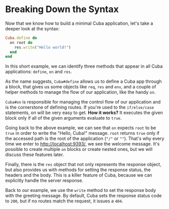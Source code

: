 Breaking Down the Syntax
========================

Now that we know how to build a minimal Cuba application, let's take a deeper
look at the syntax:

```ruby
Cuba.define do
  on root do
    res.write("Hello world!")
  end
end
```

In this short example, we can identify three methods that appear in
all Cuba applications: `define`, `on` and `res`.

As the name suggests, `Cuba#define` allows us to define a Cuba app
through a block, that gives us some objects like `req`, `res` and
`env`, and a couple of helper methods to manage the flow of our
application, like the handy `on`.

`Cuba#on` is responsible for managing the control flow of our
application and is the cornerstone of defining routes. If you're
used to the `if/else/case` statements, on will be very easy to get.
**How it works?** It executes the given block only if all of the given
arguments evaluate to `true`.

Going back to the above example, we can see that `on` expects `root` to
be `true` in order to write the "Hello, Cuba!" message. `root` returns
`true` only if the accessed path is the root of the application (`"/"` or
`""`). That's why every time we enter to <http://localhost:9393/>, we see
the welcome message. It's possible to create multiple `on` blocks or create
nested ones, but we will discuss these features later.

Finally, there is the `res` object that not only represents the response
object, but also provides us with methods for setting the response status,
the headers and the body. This is a killer feature of Cuba, because we can
explicitly handle the server response.

Back to our example, we use the `write` method to set the response body
with the greeting message. By default, Cuba sets the response status code
to `200`, but if no routes match the request, it issues a `404`.
